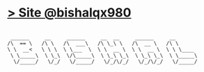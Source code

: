 # [> Site @bishalqx980](https://bishalqx980.github.io/)

```

 ______     __     ______     __  __     ______     __        
/\  == \   /\ \   /\  ___\   /\ \_\ \   /\  __ \   /\ \       
\ \  __<   \ \ \  \ \___  \  \ \  __ \  \ \  __ \  \ \ \____  
 \ \_____\  \ \_\  \/\_____\  \ \_\ \_\  \ \_\ \_\  \ \_____\ 
  \/_____/   \/_/   \/_____/   \/_/\/_/   \/_/\/_/   \/_____/ 

```
